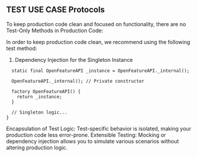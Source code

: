 ## TEST USE CASE Protocols

To keep production code clean and focused on functionality, there are no Test-Only Methods in Production Code: 

In order to keep production code clean, we recommend using the following test method:

1.  Dependency Injection for the Singleton Instance

```class OpenFeatureAPI {
  static final OpenFeatureAPI _instance = OpenFeatureAPI._internal();

  OpenFeatureAPI._internal(); // Private constructor

  factory OpenFeatureAPI() {
    return _instance;
  }

  // Singleton logic...
}
```

Encapsulation of Test Logic: Test-specific behavior is isolated, making your production code less error-prone.
Extensible Testing: Mocking or dependency injection allows you to simulate various scenarios without altering production logic.